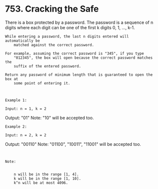 # 753. Cracking the Safe

There is a box protected by a password. The password is a sequence of n
        digits where each digit can be one of the first k digits 0, 1, ...,
            k-1.

    While entering a password, the last n digits entered will automatically be
        matched against the correct password.

    For example, assuming the correct password is "345", if you type
        "012345", the box will open because the correct password matches the
        suffix of the entered password.

    Return any password of minimum length that is guaranteed to open the box at
        some point of entering it.

     

    Example 1:

    Input: n = 1, k = 2
Output: "01"
Note: "10" will be accepted too.

    Example 2:

    Input: n = 2, k = 2
Output: "00110"
Note: "01100", "10011", "11001" will be accepted too.

     

    Note:

    
        n will be in the range [1, 4].
        k will be in the range [1, 10].
        k^n will be at most 4096.